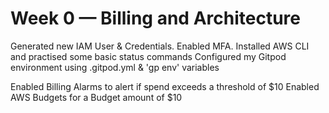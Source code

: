 # Week 0 — Billing and Architecture

Generated new IAM User & Credentials. Enabled MFA.
Installed AWS CLI and practised some basic status commands
Configured my Gitpod environment using .gitpod.yml & 'gp env' variables

Enabled Billing Alarms to alert if spend exceeds a threshold of $10
Enabled AWS Budgets for a Budget amount of $10
